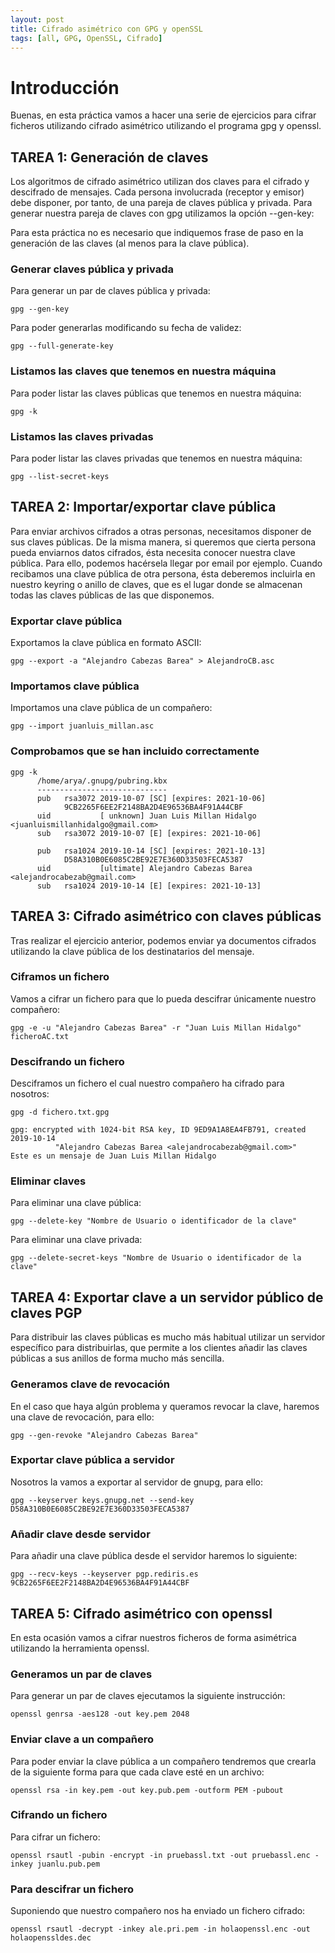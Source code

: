 ```yaml
---
layout: post
title: Cifrado asimétrico con GPG y openSSL
tags: [all, GPG, OpenSSL, Cifrado]
---
```

# Introducción

Buenas, en esta práctica vamos a hacer una serie de ejercicios para cifrar ficheros utilizando cifrado asimétrico utilizando el programa gpg y openssl.

## TAREA 1: Generación de claves

Los algoritmos de cifrado asimétrico utilizan dos claves para el cifrado y descifrado de mensajes. Cada persona involucrada (receptor y emisor) debe disponer, por tanto, de una pareja de claves pública y privada. Para generar nuestra pareja de claves con gpg utilizamos la opción --gen-key:

Para esta práctica no es necesario que indiquemos frase de paso en la generación de las claves (al menos para la clave pública).

### Generar claves pública y privada

Para generar un par de claves pública y privada:

~~~
gpg --gen-key
~~~

Para poder generarlas modificando su fecha de validez:

~~~
gpg --full-generate-key
~~~

### Listamos las claves que tenemos en nuestra máquina

Para poder listar las claves públicas que tenemos en nuestra máquina:

~~~
gpg -k
~~~

### Listamos las claves privadas

Para poder listar las claves privadas que tenemos en nuestra máquina:

~~~
gpg --list-secret-keys
~~~

## TAREA 2: Importar/exportar clave pública

Para enviar archivos cifrados a otras personas, necesitamos disponer de sus claves públicas. De la misma manera, si queremos que cierta persona pueda enviarnos datos cifrados, ésta necesita conocer nuestra clave pública. Para ello, podemos hacérsela llegar por email por ejemplo. Cuando recibamos una clave pública de otra persona, ésta deberemos incluirla en nuestro keyring o anillo de claves, que es el lugar donde se almacenan todas las claves públicas de las que disponemos.

### Exportar clave pública

Exportamos la clave pública en formato ASCII:

~~~
gpg --export -a "Alejandro Cabezas Barea" > AlejandroCB.asc
~~~

### Importamos clave pública

Importamos una clave pública de un compañero:

~~~
gpg --import juanluis_millan.asc
~~~

### Comprobamos que se han incluido correctamente

~~~
gpg -k
      /home/arya/.gnupg/pubring.kbx
      -----------------------------
      pub   rsa3072 2019-10-07 [SC] [expires: 2021-10-06]
            9CB2265F6EE2F2148BA2D4E96536BA4F91A44CBF
      uid           [ unknown] Juan Luis Millan Hidalgo <juanluismillanhidalgo@gmail.com>
      sub   rsa3072 2019-10-07 [E] [expires: 2021-10-06]

      pub   rsa1024 2019-10-14 [SC] [expires: 2021-10-13]
            D58A310B0E6085C2BE92E7E360D33503FECA5387
      uid           [ultimate] Alejandro Cabezas Barea <alejandrocabezab@gmail.com>
      sub   rsa1024 2019-10-14 [E] [expires: 2021-10-13]
~~~

## TAREA 3: Cifrado asimétrico con claves públicas

Tras realizar el ejercicio anterior, podemos enviar ya documentos cifrados utilizando la clave pública de los destinatarios del mensaje.

### Ciframos un fichero

Vamos a cifrar un fichero para que lo pueda descifrar únicamente nuestro compañero:

~~~
gpg -e -u "Alejandro Cabezas Barea" -r "Juan Luis Millan Hidalgo" ficheroAC.txt
~~~

### Descifrando un fichero

Desciframos un fichero el cual nuestro compañero ha cifrado para nosotros:

~~~
gpg -d fichero.txt.gpg 
    
gpg: encrypted with 1024-bit RSA key, ID 9ED9A1A8EA4FB791, created 2019-10-14
          "Alejandro Cabezas Barea <alejandrocabezab@gmail.com>" 
Este es un mensaje de Juan Luis Millan Hidalgo
~~~

### Eliminar claves

Para eliminar una clave pública:

~~~
gpg --delete-key "Nombre de Usuario o identificador de la clave"
~~~

Para eliminar una clave privada:

~~~
gpg --delete-secret-keys "Nombre de Usuario o identificador de la clave"
~~~

## TAREA 4: Exportar clave a un servidor público de claves PGP

Para distribuir las claves públicas es mucho más habitual utilizar un servidor específico para distribuirlas, que permite a los clientes añadir las claves públicas a sus anillos de forma mucho más sencilla.

### Generamos clave de revocación

En el caso que haya algún problema y queramos revocar la clave, haremos una clave de revocación, para ello:

~~~
gpg --gen-revoke "Alejandro Cabezas Barea"
~~~

### Exportar clave pública a servidor

Nosotros la vamos a exportar al servidor de gnupg, para ello:

~~~
gpg --keyserver keys.gnupg.net --send-key D58A310B0E6085C2BE92E7E360D33503FECA5387
~~~

### Añadir clave desde servidor

Para añadir una clave pública desde el servidor haremos lo siguiente:

~~~
gpg --recv-keys --keyserver pgp.rediris.es 9CB2265F6EE2F2148BA2D4E96536BA4F91A44CBF
~~~

## TAREA 5: Cifrado asimétrico con openssl

En esta ocasión vamos a cifrar nuestros ficheros de forma asimétrica utilizando la herramienta openssl.

### Generamos un par de claves

Para generar un par de claves ejecutamos la siguiente instrucción:

~~~
openssl genrsa -aes128 -out key.pem 2048
~~~

### Enviar clave a un compañero

Para poder enviar la clave pública a un compañero tendremos que crearla de la siguiente forma para que cada clave esté en un archivo:

~~~
openssl rsa -in key.pem -out key.pub.pem -outform PEM -pubout
~~~

### Cifrando un fichero

Para cifrar un fichero:

~~~
openssl rsautl -pubin -encrypt -in pruebassl.txt -out pruebassl.enc -inkey juanlu.pub.pem
~~~

### Para descifrar un fichero

Suponiendo que nuestro compañero nos ha enviado un fichero cifrado:

~~~
openssl rsautl -decrypt -inkey ale.pri.pem -in holaopenssl.enc -out holaopenssldes.dec
~~~